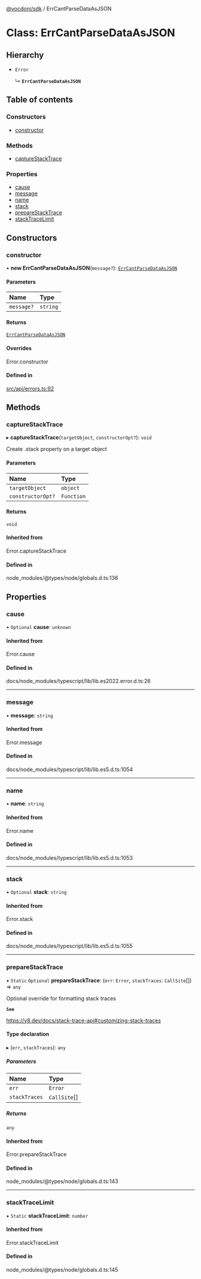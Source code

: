 [@vocdoni/sdk](/sdk) / ErrCantParseDataAsJSON

# Class: ErrCantParseDataAsJSON

## Hierarchy

- `Error`

  ↳ **`ErrCantParseDataAsJSON`**

## Table of contents

### Constructors

- [constructor](ErrCantParseDataAsJSON#constructor)

### Methods

- [captureStackTrace](ErrCantParseDataAsJSON#capturestacktrace)

### Properties

- [cause](ErrCantParseDataAsJSON#cause)
- [message](ErrCantParseDataAsJSON#message)
- [name](ErrCantParseDataAsJSON#name)
- [stack](ErrCantParseDataAsJSON#stack)
- [prepareStackTrace](ErrCantParseDataAsJSON#preparestacktrace)
- [stackTraceLimit](ErrCantParseDataAsJSON#stacktracelimit)

## Constructors

### constructor

• **new ErrCantParseDataAsJSON**(`message?`): [`ErrCantParseDataAsJSON`](ErrCantParseDataAsJSON)

#### Parameters

| Name | Type |
| :------ | :------ |
| `message?` | `string` |

#### Returns

[`ErrCantParseDataAsJSON`](ErrCantParseDataAsJSON)

#### Overrides

Error.constructor

#### Defined in

[src/api/errors.ts:92](https://github.com/vocdoni/vocdoni-sdk/blob/179c92b4cecfec787d968dc02b519f64ee15c5d3/src/api/errors.ts#L92)

## Methods

### captureStackTrace

▸ **captureStackTrace**(`targetObject`, `constructorOpt?`): `void`

Create .stack property on a target object

#### Parameters

| Name | Type |
| :------ | :------ |
| `targetObject` | `object` |
| `constructorOpt?` | `Function` |

#### Returns

`void`

#### Inherited from

Error.captureStackTrace

#### Defined in

node_modules/@types/node/globals.d.ts:136

## Properties

### cause

• `Optional` **cause**: `unknown`

#### Inherited from

Error.cause

#### Defined in

docs/node_modules/typescript/lib/lib.es2022.error.d.ts:26

___

### message

• **message**: `string`

#### Inherited from

Error.message

#### Defined in

docs/node_modules/typescript/lib/lib.es5.d.ts:1054

___

### name

• **name**: `string`

#### Inherited from

Error.name

#### Defined in

docs/node_modules/typescript/lib/lib.es5.d.ts:1053

___

### stack

• `Optional` **stack**: `string`

#### Inherited from

Error.stack

#### Defined in

docs/node_modules/typescript/lib/lib.es5.d.ts:1055

___

### prepareStackTrace

▪ `Static` `Optional` **prepareStackTrace**: (`err`: `Error`, `stackTraces`: `CallSite`[]) => `any`

Optional override for formatting stack traces

**`See`**

https://v8.dev/docs/stack-trace-api#customizing-stack-traces

#### Type declaration

▸ (`err`, `stackTraces`): `any`

##### Parameters

| Name | Type |
| :------ | :------ |
| `err` | `Error` |
| `stackTraces` | `CallSite`[] |

##### Returns

`any`

#### Inherited from

Error.prepareStackTrace

#### Defined in

node_modules/@types/node/globals.d.ts:143

___

### stackTraceLimit

▪ `Static` **stackTraceLimit**: `number`

#### Inherited from

Error.stackTraceLimit

#### Defined in

node_modules/@types/node/globals.d.ts:145
